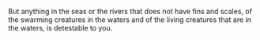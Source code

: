But anything in the seas or the rivers that does not have fins and scales, of the swarming creatures in the waters and of the living creatures that are in the waters, is detestable to you.
